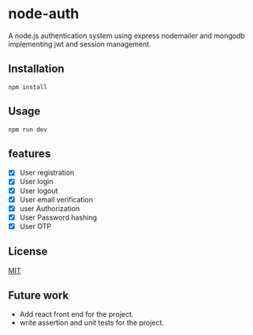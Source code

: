 # node-auth


A node.js authentication system using express nodemailer and mongodb implementing jwt and session management.

## Installation
```
npm install
```

## Usage
```
npm run dev
```
## features
- [x] User registration
- [x] User login
- [x] User logout
- [x] User email verification
- [x] user Authorization
- [x] User Password hashing
- [x] User OTP 
## License
[MIT](https://choosealicense.com/licenses/mit/)

## Future work

 - Add react front end for the project.
 - write assertion and unit tests for the project.
